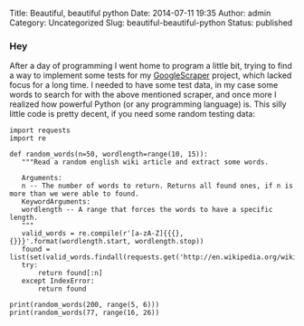 Title: Beautiful, beautiful python
Date: 2014-07-11 19:35
Author: admin
Category: Uncategorized
Slug: beautiful-beautiful-python
Status: published

### Hey

After a day of programming I went home to program a little bit, trying
to find a way to implement some tests for my
[GoogleScraper](https://github.com/NikolaiT/GoogleScraper "Google Scraper on Github")
project, which lacked focus for a long time. I needed to have some test
data, in my case some words to search for with the above mentioned
scraper, and once more I realized how powerful Python (or any
programming language) is. This silly little code is pretty decent, if
you need some random testing data:

    import requests
    import re

    def random_words(n=50, wordlength=range(10, 15)):
       """Read a random english wiki article and extract some words.

       Arguments:
       n -- The number of words to return. Returns all found ones, if n is more than we were able to found.
       KeywordArguments:
       wordlength -- A range that forces the words to have a specific length.
       """
       valid_words = re.compile(r'[a-zA-Z]{{{},{}}}'.format(wordlength.start, wordlength.stop))
       found = list(set(valid_words.findall(requests.get('http://en.wikipedia.org/wiki/Special:Random').text)))
       try:
           return found[:n]
       except IndexError:
           return found

    print(random_words(200, range(5, 6)))
    print(random_words(77, range(16, 26))
